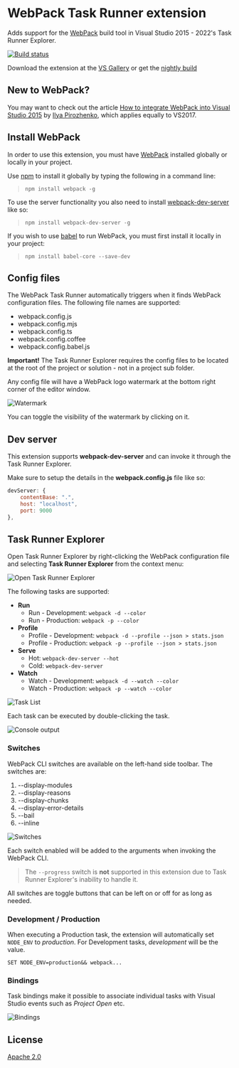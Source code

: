 # WebPack Task Runner extension
Adds support for the [WebPack](https://webpack.github.io/)
build tool in Visual Studio 2015 - 2022's Task Runner Explorer.

[![Build status](https://ci.appveyor.com/api/projects/status/elr3xt8s6tuoth66?svg=true)](https://ci.appveyor.com/project/madskristensen/webpacktaskrunner)

Download the extension at the
[VS Gallery](https://visualstudiogallery.msdn.microsoft.com/5497fd10-b1ba-474c-8991-1438ae47012a)
or get the
[nightly build](http://vsixgallery.com/extension/471a020e-77f5-4c77-8ff0-59e08b6c5ba3/)

## New to WebPack?
You may want to check out the article
[How to integrate WebPack into Visual Studio 2015](http://www.sochix.ru/how-to-integrate-webpack-into-visual-studio-2015/)
by [Ilya Pirozhenko](https://twitter.com/SochiX), which applies equally to VS2017.

## Install WebPack
In order to use this extension, you must have
[WebPack](https://webpack.github.io/) installed globally or locally
in your project.

Use [npm](http://npmjs.org/) to install it globally by
typing the following in a command line:

>`npm install webpack -g`

To use the server functionality you also need to install
[webpack-dev-server](http://webpack.github.io/docs/webpack-dev-server.html)
like so:

>`npm install webpack-dev-server -g`

If you wish to use [babel](https://babeljs.io/)
to run WebPack, you must first install it locally in your project:

>`npm install babel-core --save-dev`

## Config files
The WebPack Task Runner automatically triggers when it finds
WebPack configuration files. The following file names
are supported:

- webpack.config.js
- webpack.config.mjs
- webpack.config.ts
- webpack.config.coffee
- webpack.config.babel.js

**Important!** The Task Runner Explorer requires the config files to
be located at the root of the project or solution - not in a project
sub folder.

Any config file will have a WebPack logo watermark at
the bottom right corner of the editor window.

![Watermark](art/watermark.png)

You can toggle the visibility of the watermark by clicking
on it.

## Dev server
This extension supports **webpack-dev-server** and can
invoke it through the Task Runner Explorer.

Make sure to setup the details in the **webpack.config.js**
file like so:

```js
devServer: {
    contentBase: ".",
    host: "localhost",
    port: 9000
},
```

## Task Runner Explorer
Open Task Runner Explorer by right-clicking the WebPack
configuration file and selecting **Task Runner Explorer** from
the context menu:

![Open Task Runner Explorer](art/open-trx.png)

The following tasks are supported:

- **Run**
  - Run - Development: `webpack -d --color`
  - Run - Production: `webpack -p --color`
- **Profile**
  - Profile - Development: `webpack -d --profile --json > stats.json`
  - Profile - Production: `webpack -p --profile --json > stats.json`
- **Serve**
  - Hot: `webpack-dev-server --hot`
  - Cold: `webpack-dev-server`
- **Watch**
  - Watch - Development: `webpack -d --watch --color`
  - Watch - Production: `webpack -p --watch --color`

![Task List](art/task-list.png)

Each task can be executed by double-clicking the task.

![Console output](art/console.png)

### Switches
WebPack CLI switches are available on the left-hand
side toolbar. The switches are:

1. --display-modules
2. --display-reasons
3. --display-chunks
4. --display-error-details
5. --bail
6. --inline

![Switches](art/task-list.png)

Each switch enabled will be added to the arguments when invoking
the WebPack CLI.

>The `--progress` switch is **not** supported in this extension
>due to Task Runner Explorer's inability to handle it.

All switches are toggle buttons that can be left
on or off for as long as needed.

### Development / Production
When executing a Production task, the extension will automatically
set `NODE_ENV` to *production*. For Development tasks,
*development* will be the value.

`SET NODE_ENV=production&& webpack...`

### Bindings
Task bindings make it possible to associate individual tasks
with Visual Studio events such as _Project Open_ etc.

![Bindings](art/bindings.png)

## License
[Apache 2.0](LICENSE)
